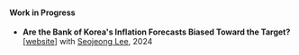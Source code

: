 #### Work in Progress
- <strong>Are the Bank of Korea's Inflation Forecasts Biased Toward the Target?</strong> [[website]](https://ek-seong.github.io/Lee_Seong_2024/) with [Seojeong Lee](https://sites.google.com/site/misspecifiedjay), 2024
